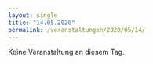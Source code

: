 ```yaml
---
layout: single
title: "14.05.2020"
permalink: /veranstaltungen/2020/05/14/
---
```


Keine Veranstaltung an diesem Tag.
